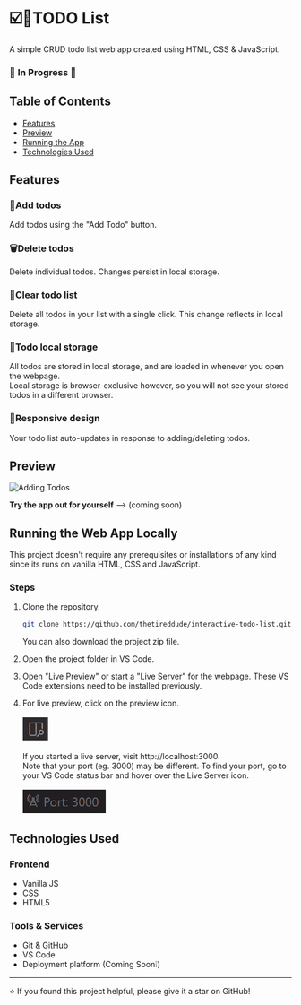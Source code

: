 # ☑️📃TODO List

A simple CRUD todo list web app created using HTML, CSS & JavaScript.

### 🚧 **In Progress** 🚧 ###

## Table of Contents
- [Features](#features)
- [Preview](#preview)
- [Running the App](#running-the-web-app-locally)
- [Technologies Used](#technologies-used)

## Features

### 📝Add todos
Add todos using the "Add Todo" button.
### 🗑️Delete todos
Delete individual todos. Changes persist in local storage.
### 🧹Clear todo list
Delete all todos in your list with a single click. This change reflects in local storage.
### 💾Todo local storage
All todos are stored in local storage, and are loaded in whenever you open the webpage.<br>Local storage is browser-exclusive however, so you will not see your stored todos in a different browser.
### 📱Responsive design
Your todo list auto-updates in response to adding/deleting todos.

## Preview

![Adding Todos](https://media3.giphy.com/media/v1.Y2lkPTc5MGI3NjExamd0ejZrNnF0aG1obTVyYjJyNmc2eWtpazVrYnI4YnFvbWN4bzJqaSZlcD12MV9pbnRlcm5hbF9naWZfYnlfaWQmY3Q9Zw/NsMZQvRR3RpzGdI5WF/giphy.gif)

**Try the app out for yourself** --> (coming soon)

## Running the Web App Locally 
This project doesn't require any prerequisites or installations of any kind since its runs on vanilla HTML, CSS and JavaScript.

### Steps

1. Clone the repository.
   ```bash
   git clone https://github.com/thetireddude/interactive-todo-list.git
   ```
   You can also download the project zip file.


2. Open the project folder in VS Code.

3. Open "Live Preview" or start a "Live Server" for the webpage. These VS Code extensions need to be installed previously.

4. For live preview, click on the preview icon.<br><br> ![alt text](preview-icon.png)<br><br>If you started a live server, visit http://localhost:3000.<br>Note that your port (eg. 3000) may be different. To find your port, go to your VS Code status bar and hover over the Live Server icon.<br><br> ![port: 3000](port.png)

## Technologies Used

### Frontend
- Vanilla JS
- CSS
- HTML5

### Tools & Services
- Git & GitHub
- VS Code
- Deployment platform (Coming Soon❕)

---

⭐ If you found this project helpful, please give it a star on GitHub!